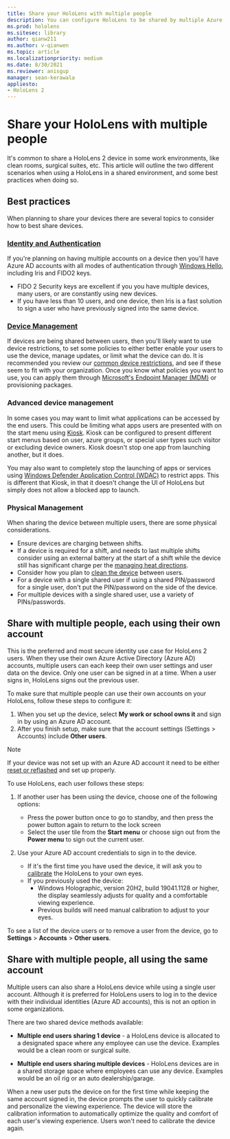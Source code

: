 ```yaml
---
title: Share your HoloLens with multiple people
description: You can configure HoloLens to be shared by multiple Azure Active Directory accounts, or by multiple users that use a single account.
ms.prod: hololens
ms.sitesec: library
author: qianw211
ms.author: v-qianwen
ms.topic: article
ms.localizationpriority: medium
ms.date: 8/30/2021
ms.reviewer: anisgup
manager: sean-kerawala
appliesto:
- HoloLens 2
---
```


# Share your HoloLens with multiple people

It's common to share a HoloLens 2 device in some work environments, like clean rooms, surgical suites, etc. This article will outline the two different scenarios when using a HoloLens in a shared environment, and some best practices when doing so.

## Best practices

When planning to share your devices there are several topics to consider how to best share devices.

### [Identity and Authentication](hololens-identity.md)

If you're planning on having multiple accounts on a device then you'll have Azure AD accounts with all modes of authentication through [Windows Hello](/windows-hardware/design/device-experiences/windows-hello), including Iris and FIDO2 keys.

- FIDO 2 Security keys are excellent if you you have multiple devices, many users, or are constantly using new devices.
- If you have less than 10 users, and one device, then Iris is a fast solution to sign a user who have previously signed into the same device.

### [Device Management](hololens-csp-policy-overview.md)

If devices are being shared between users, then you'll likely want to use device restrictions, to set some policies to either better enable your users to use the device, manage updates, or limit what the device can do. It is recommended you review our [common device restrictions](hololens-common-device-restrictions.md), and see if these seem to fit with your organization. Once you know what policies you want to use, you can apply them through [Microsoft's Endpoint Manager (MDM)](hololens-mdm-configure.md) or provisioning packages.

### Advanced device management

In some cases you may want to limit what applications can be accessed by the end users. This could be limiting what apps users are presented with on the start menu using [Kiosk](hololens-kiosk.md). Kiosk can be configured to present different start menus based on user, azure groups, or special user types such visitor or excluding device owners. Kiosk doesn't stop one app from launching another, but it does.

 You may also want to completely stop the launching of apps or services using [Windows Defender Application Control (WDAC)](windows-defender-application-control-wdac.md) to restrict apps. This is different that Kiosk, in that it doesn't change the UI of HoloLens but simply does not allow a blocked app to launch.

### Physical Management

When sharing the device between multiple users, there are some physical considerations.

- Ensure devices are charging between shifts.
- If a device is required for a shift, and needs to last multiple shifts consider using an external battery at the start of a shift while the device still has significant charge per the [managing heat directions](hololens2-charging.md#managing-heat).
- Consider how you plan to [clean the device](hololens2-maintenance.md) between users.
- For a device with a single shared user if using a shared PIN/password for a single user, don't put the PIN/password on the side of the device.
- For multiple devices with a single shared user, use a variety of PINs/passwords.

## Share with multiple people, each using their own account

This is the preferred and most secure identity use case for HoloLens 2 users. When they use their own Azure Active Directory (Azure AD) accounts, multiple users can each keep their own user settings and user data on the device. Only one user can be signed in at a time. When a user signs in, HoloLens signs out the previous user.

To make sure that multiple people can use their own accounts on your HoloLens, follow these steps to configure it:

1. When you set up the device, select **My work or school owns it** and sign in by using an Azure AD account.
1. After you finish setup, make sure that the account settings (Settings > Accounts) include **Other users**.

> [!NOTE]
> If your device was not set up with an Azure AD account it need to be either [reset or reflashed](hololens-recovery.md) and set up properly.

To use HoloLens, each user follows these steps:

1. If another user has been using the device, choose one of the following options:
   - Press the power button once to go to standby, and then press the power button again to return to the lock screen
   - Select the user tile from the **Start menu** or choose sign out from the **Power menu** to sign out the current user.

1. Use your Azure AD account credentials to sign in to the device.  
    - If it's the first time you have used the device, it will ask you to [calibrate](hololens-calibration.md) the HoloLens to your own eyes.
    - If you previously used the device:
        - Windows Holographic, version 20H2, build 19041.1128 or higher, the display seamlessly adjusts for quality and a comfortable viewing experience.
        - Previous builds will need manual calibration to adjust to your eyes.

To see a list of the device users or to remove a user from the device, go to **Settings** > **Accounts** > **Other users**.

## Share with multiple people, all using the same account

Multiple users can also share a HoloLens device while using a single user account. Although it is preferred for HoloLens users to log in to the device with their individual identities (Azure AD accounts), this is not an option in some organizations.

There are two shared device methods available:

- **Multiple end users sharing 1 device** - a HoloLens device is allocated to a designated space where any employee can use the device. Examples would be a clean room or surgical suite.

- **Multiple end users sharing multiple devices** - HoloLens devices are in a shared storage space where employees can use any device. Examples would be an oil rig or an auto dealership/garage.

When a new user puts the device on for the first time while keeping the same account signed in, the device prompts the user to quickly calibrate and personalize the viewing experience. The device will store the calibration information to automatically optimize the quality and comfort of each user's viewing experience. Users won't need to calibrate the device again.
